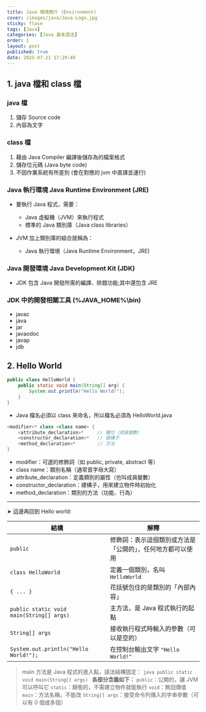 ```yaml
---
title: Java 環境簡介 (Environment)
cover: /images/java/Java-Logo.jpg
sticky: flase
tags: [Java]
categories: [Java 基本語法]
order: 1
layout: post
published: true
date: 2025-07-21 17:29:49
---
```

## 1. java 檔和 class 檔

### java 檔

1. 儲存 Source code
2. 內容為文字

### class 檔

1. 藉由 Java Compiler 編譯後儲存為的檔案格式
2. 儲存位元碼 (Java byte code)
3. 不因作業系統有所差別 (會在對應的 jvm 中直譯並運行)

### Java 執行環境 Java Runtime Environment (JRE)

- 要執行 Java 程式，需要：
  - Java 虛擬機（JVM）來執行程式
  - 標準的 Java 類別庫（Java class libraries）

- JVM 加上類別庫的組合就稱為：
  - Java 執行環境（Java Runtime Environment，JRE)

### Java 開發環境 Java Development Kit (JDK)

- JDK 包含 Java 開發所需的編譯、除錯功能;其中還包含 JRE

### JDK 中的開發相關工具 (%JAVA_HOME%\bin)

- javac
- java
- jar
- javaodoc
- javap
- jdb

## 2. Hello World

```java
public class HelloWorld {
    public static void main(String[] arg) {
        System.out.println("Hello World!");
    }
}
```

- Java 檔名必須以 class 來命名，所以檔名必須為 HelloWorld.java

```java
<modifier>* class <class name> {
    <attribute_declaration>*     // 欄位（成員變數）
    <constructor_declaration>*   // 建構子
    <method_declaration>*        // 方法
}
```

- modifier：可選的修飾詞（如 public, private, abstract 等）
- class name：類別名稱（通常首字母大寫）
- attribute_declaration：定義類別的屬性（也叫成員變數）
- constructor_declaration：建構子，用來建立物件時初始化
- method_declaration：類別的方法（功能、行為）

---

➤ 這邊再回到 Hello world:

| 結構                                       | 解釋                            |
| ---------------------------------------- | ----------------------------- |
| `public`                                 | 修飾詞：表示這個類別或方法是「公開的」，任何地方都可以使用 |
| `class HelloWorld`                       | 定義一個類別，名叫 `HelloWorld`        |
| `{ ... }`                                | 花括號包住的是類別的「內部內容」              |
| `public static void main(String[] args)` | 主方法，是 Java 程式執行的起點            |
| `String[] args`                          | 接收執行程式時輸入的參數（可以是空的）           |
| `System.out.println("Hello World!");`    | 在控制台輸出文字 `"Hello World!"`     |

> main 方法是 Java 程式的進入點，語法結構固定：
    ```java
    public static void main(String[] args)
    ```
    **各部分含義如下：**
    `public`：公開的，讓 JVM 可以呼叫它
    `static`：靜態的，不需建立物件就能執行
    `void`：無回傳值
    `main`：方法名稱，不能改
    `String[] args`：接受命令列傳入的字串參數（可以有 0 個或多個）
